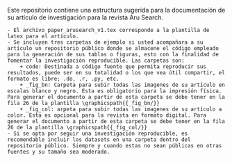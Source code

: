 Este repositorio contiene una estructura sugerida para la documentación de su artículo de investigación para la revista Aru Search.

	- El archivo paper_arusearch_v1.tex corresponde a la plantilla de latex para el artículo.
	- Se incluyen tres carpetas de ejemplo si usted acompañara a su artículo un repositorio público donde se almacene el código empleado para la generación de sus tablas o figuras, esto con la finalidad de fomentar la investigación reproducible. Las carpetas son:
		+ code: Destinada a código fuente que permita reproducir sus resultados, puede ser en su totalidad o los que vea útil compartir, el formato es libre; .do, .r, .py, etc. 
		+ _fig_bn: Carpeta para subir todas las imagenes de su artículo en escalas blanco y negro. Esta es obligatorio para la impresión física. Para generar el documento a partir de esta carpeta se debe tener en la fila 26 de la plantilla \graphicspath{{_fig_bn/}}
		+ _fig_col: arpeta para subir todas las imagenes de su artículo a color. Esta es opcional para la revista en formato digital. Para generar el documento a partir de esta carpeta se debe tener en la fila 26 de la plantilla \graphicspath{{_fig_col/}}
	- Si se opta por seguir una investigación reproducible, es recomendable incluir los datasets en una carpeta dentro del repositorio público. Siempre y cuando estas no sean públicas en otras fuentes y su tamaño sea moderado.
